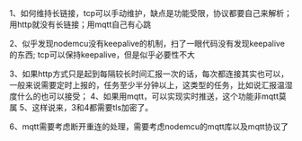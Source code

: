 
1、如何维持长链接，tcp可以手动维护，缺点是功能受限，协议都要自己来解析；用http就没有长链接；用mqtt自己有心跳

2、似乎发现nodemcu没有keepalive的机制，扫了一眼代码没有发现keepalive的东西; tcp可以保持keepalive，但是似乎必要性不大

3、如果http方式只是起到每隔较长时间汇报一次的话，每次都连接其实也可以，一般来说需要定时上报的，任务至少半分钟以上，这类型的任务，比如说汇报温湿度什么的也可以接受；
4、如果用mqtt，可以实现实时推送，这个功能非mqtt莫属
5、这样说来，3和4都需要tls加密了。

6、mqtt需要考虑断开重连的处理，需要考虑nodemcu的mqtt库以及mqtt协议了
